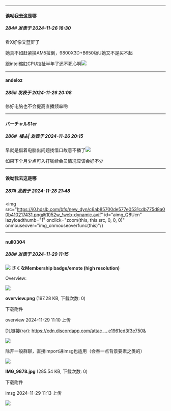 ﻿
*****

####  诶呦我去这是哪  
##### 284#       发表于 2024-11-26 18:30

看X好像又蓝屏了

她真不如赶紧换AM5拉倒，9800X3D+B650板U她又不是买不起

跟intel缩肛CPU拉扯半年了还不死心啊<img src="https://static.saraba1st.com/image/smiley/face2017/125.png" referrerpolicy="no-referrer">


*****

####  andeloz  
##### 285#       发表于 2024-11-26 20:08

修好电脑也不会提高直播频率哟


*****

####  バーチャルS1er  
##### 286#         楼主| 发表于 2024-11-26 20:15

早就是借着电脑出问题找借口故意不播了<img src="https://static.saraba1st.com/image/smiley/face2017/037.png" referrerpolicy="no-referrer">

如果下个月少点可入打钱续会员情况应该会好不少


*****

####  诶呦我去这是哪  
##### 287#       发表于 2024-11-28 21:48

<img src="https://i0.hdslb.com/bfs/new_dyn/c6ab85700de577e0531cdb775d8a00b410217431.png@1052w_!web-dynamic.avif" id="aimg_Q8Ucn" lazyloadthumb="1" onclick="zoom(this, this.src, 0, 0, 0)" onmouseover="img_onmouseoverfunc(this)"/)


*****

####  null0304  
##### 288#       发表于 2024-11-29 11:15

<img src="https://static.saraba1st.com/image/hrline/1.gif" referrerpolicy="no-referrer">
<strong>さくなMembership badge/emote (high resolution)</strong>

Overview: 

<img src="https://img.saraba1st.com/forum/202411/29/111036pgpiggiujf2pgqz0.png" referrerpolicy="no-referrer">

<strong>overview.png</strong> (197.28 KB, 下载次数: 0)

下载附件

overview
2024-11-29 11:10 上传

DL链接(rar): 
[https://cdn.discordapp.com/attac ... e1961ed3f3e750&amp;](https://cdn.discordapp.com/attachments/756936557822476288/1311889563903463424/sakuna_emoji.rar?ex=674a7fdd&amp;is=67492e5d&amp;hm=5ee2dc720bac7d338e301c7a776653477203f74104eaa4963be1961ed3f3e750&amp;)

<img src="https://static.saraba1st.com/image/hrline/1.gif" referrerpolicy="no-referrer">

除开一般群聊，直接import进imsg也适用（会吞一点背景要素之类的）

<img src="https://img.saraba1st.com/forum/202411/29/111321quvu9rdvbxxxyyfv.jpg" referrerpolicy="no-referrer">

<strong>IMG_9878.jpg</strong> (285.54 KB, 下载次数: 0)

下载附件

imsg
2024-11-29 11:13 上传

<img src="https://static.saraba1st.com/image/hrline/1.gif" referrerpolicy="no-referrer">

